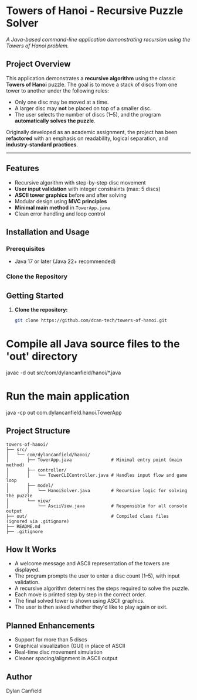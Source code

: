 # Towers of Hanoi - Recursive Puzzle Solver

_A Java-based command-line application demonstrating recursion using the Towers of Hanoi problem._

## Project Overview

This application demonstrates a **recursive algorithm** using the classic **Towers of Hanoi** puzzle. The goal is to move a stack of discs from one tower to another under the following rules:

- Only one disc may be moved at a time.
- A larger disc may **not** be placed on top of a smaller disc.
- The user selects the number of discs (1–5), and the program **automatically solves the puzzle**.

Originally developed as an academic assignment, the project has been **refactored** with an emphasis on readability, logical separation, and **industry-standard practices**.

---

## Features

- Recursive algorithm with step-by-step disc movement
- **User input validation** with integer constraints (max: 5 discs)
- **ASCII tower graphics** before and after solving
- Modular design using **MVC principles**
- **Minimal main method** in `TowerApp.java`
- Clean error handling and loop control

## Installation and Usage

### Prerequisites
- Java 17 or later (Java 22+ recommended)

### Clone the Repository

## Getting Started

1.  **Clone the repository:**

    ```bash
    git clone https://github.com/dcan-tech/towers-of-hanoi.git
    ```

# Compile all Java source files to the 'out' directory
javac -d out src/com/dylancanfield/hanoi/*.java

# Run the main application
java -cp out com.dylancanfield.hanoi.TowerApp

## Project Structure
```
towers-of-hanoi/
├── src/
│   └── com/dylancanfield/hanoi/
│       ├── TowerApp.java               # Minimal entry point (main method)
│       ├── controller/
│       │   └── TowerCLIController.java # Handles input flow and game loop
│       ├── model/
│       │   └── HanoiSolver.java        # Recursive logic for solving the puzzle
│       └── view/
│           └── AsciiView.java          # Responsible for all console output
├── out/                                # Compiled class files (ignored via .gitignore)
├── README.md
├── .gitignore
```

## How It Works

* A welcome message and ASCII representation of the towers are displayed.
* The program prompts the user to enter a disc count (1–5), with input validation.
* A recursive algorithm determines the steps required to solve the puzzle.
* Each move is printed step by step in the correct order.
* The final solved tower is shown using ASCII graphics.
* The user is then asked whether they'd like to play again or exit.

## Planned Enhancements

* Support for more than 5 discs
* Graphical visualization (GUI) in place of ASCII
* Real-time disc movement simulation
* Cleaner spacing/alignment in ASCII output

## Author

Dylan Canfield
